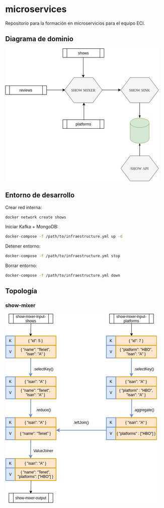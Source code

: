 # microservices

Repositorio para la formación en microservicios para el equipo ECI.

## Diagrama de dominio

![Shows domain](domain.png)

## Entorno de desarrollo

Crear red interna:

```bash
docker network create shows
```

Iniciar Kafka + MongoDB:

```bash
docker-compose -f /path/to/infraestructure.yml up -d
```

Detener entorno:

```bash
docker-compose -f /path/to/infraestructure.yml stop
```

Borrar entorno:

```bash
docker-compose -f /path/to/infraestructure.yml down
```

## Topología

### show-mixer

![Topología](topology.png)